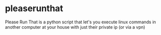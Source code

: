 # pleaserunthat
Please Run That is a python script that let's you execute linux commands in another computer at your house with just their private ip (or via a vpn)
